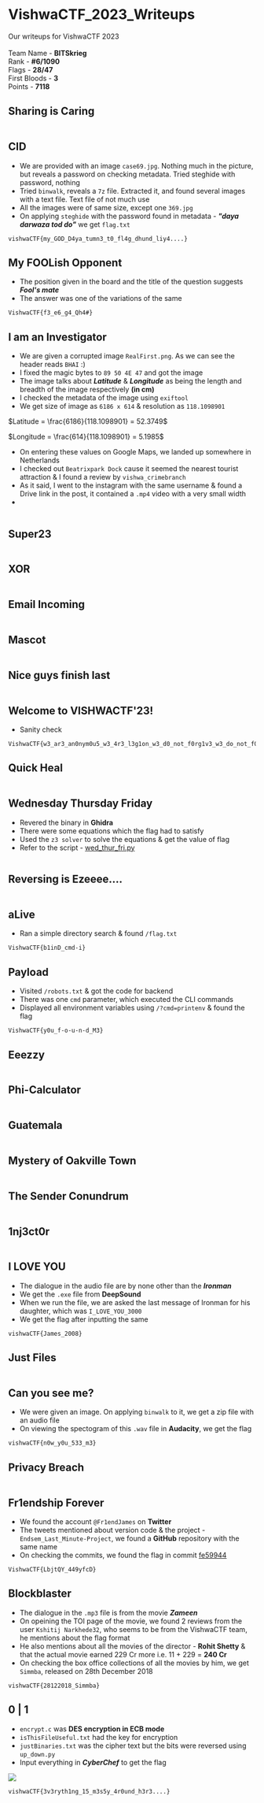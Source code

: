 # VishwaCTF_2023_Writeups
Our writeups for VishwaCTF 2023<br><br>
Team Name - **BITSkrieg**<br>
Rank - **#6/1090**<br>
Flags - **28/47**<br>
First Bloods - **3**<br>
Points - **7118**

## Sharing is Caring
```

```

## CID
- We are provided with an image `case69.jpg`. Nothing much in the picture, but reveals a password on checking metadata. Tried steghide with password, nothing
- Tried `binwalk`, reveals a `7z` file. Extracted it, and found several images with a text file. Text file of not much use
- All the images were of same size, except one `369.jpg`
- On applying `steghide` with the password found in metadata - ***"daya darwaza tod do"*** we get `flag.txt`
```
vishwaCTF{my_GOD_D4ya_tumn3_t0_fl4g_dhund_liy4....}
```

## My FOOLish Opponent
- The position given in the board and the title of the question suggests ***Fool's mate***
- The answer was one of the variations of the same
```
VishwaCTF{f3_e6_g4_Qh4#}
```

## I am an Investigator
- We are given a corrupted image `RealFirst.png`. As we can see the header reads `BHAI` :)
- I fixed the magic bytes to `89 50 4E 47` and got the image
- The image talks about ***Latitude*** & ***Longitude*** as being the length and breadth of the image respectively **(in cm)**
- I checked the metadata of the image using `exiftool`
- We get size of image as `6186 x 614` & resolution as `118.1098901`

$Latitude = \frac{6186}{118.1098901} = 52.3749$
<br>

$Longitude = \frac{614}{118.1098901} = 5.1985$

- On entering these values on Google Maps, we landed up somewhere in Netherlands
- I checked out `Beatrixpark Dock` cause it seemed the nearest tourist attraction & I found a review by `vishwa_crimebranch`
- As it said, I went to the instagram with the same username & found a Drive link in the post, it contained a `.mp4` video with a very small width
- 
```

```

## Super23
```

```

## XOR

```

```

## Email Incoming
```

```

## Mascot
```

```

## Nice guys finish last
```

```

## Welcome to VISHWACTF'23!
- Sanity check
```
VishwaCTF{w3_ar3_an0nym0u5_w3_4r3_l3g1on_w3_d0_not_f0rg1v3_w3_do_not_f0rg3t}
```

## Quick Heal
```

```

## Wednesday Thursday Friday
- Revered the binary in **Ghidra**
- There were some equations which the flag had to satisfy
- Used the `z3 solver` to solve the equations & get the value of flag
- Refer to the script - [wed_thur_fri.py](assets/wed_thur_fri.py)
```

```

## Reversing is Ezeeee....
```

```

## aLive
- Ran a simple directory search & found `/flag.txt`
```
VishwaCTF{b1inD_cmd-i}
```

## Payload
- Visited `/robots.txt` & got the code for backend
- There was one `cmd` parameter, which executed the CLI commands
- Displayed all environment variables using `/?cmd=printenv` & found the flag
```
VishwaCTF{y0u_f-o-u-n-d_M3}
```

## Eeezzy
```

```

## Phi-Calculator
```

```

## Guatemala
```

```

## Mystery of Oakville Town
```

```

## The Sender Conundrum

```

```

## 1nj3ct0r
```

```

## I LOVE YOU
- The dialogue in the audio file are by none other than the ***Ironman***
- We get the `.exe` file from **DeepSound**
- When we run the file, we are asked the last message of Ironman for his daughter, which was `I_LOVE_YOU_3000`
- We get the flag after inputting the same
```
vishwaCTF{James_2008}
```

## Just Files
```

```

## Can you see me?
- We were given an image. On applying `binwalk` to it, we get a zip file with an audio file
- On viewing the spectogram of this `.wav` file in **Audacity**, we get the flag
```
vishwaCTF{n0w_y0u_533_m3}
```

## Privacy Breach

```

```

## Fr1endship Forever
- We found the account `@Fr1endJames` on **Twitter**
- The tweets mentioned about version code & the project - `Endsem_Last_Minute-Project`, we found a **GitHub** repository with the same name
- On checking the commits, we found the flag in commit [fe59944](https://github.com/Your-James/Endsem_Last_Minute-Project/commit/fe599443374ecc8026da74872cc22ac62e1c55e6)
```
VishwaCTF{LbjtQY_449yfcD}
```

## Blockblaster
- The dialogue in the `.mp3` file is from the movie ***Zameen***
- On opeining the TOI page of the movie, we found 2 reviews from the user `Kshitij Narkhede32`, who seems to be from the VishwaCTF team, he mentions about the flag format
- He also mentions about all the movies of the director - **Rohit Shetty** & that the actual movie earned 229 Cr more i.e. 11 + 229 = **240 Cr**
- On checking the box office collections of all the movies by him, we get `Simmba`, released on 28th December 2018
```
vishwaCTF{28122018_Simmba}
```

## 0 | 1
- `encrypt.c` was **DES encryption in ECB mode**
- `isThisFileUseful.txt` had the key for encryption
- `justBinaries.txt` was the cipher text but the bits were reversed using `up_down.py`
- Input everything in ***CyberChef*** to get the flag

![](assets/1_0.png)
```
vishwaCTF{3v3ryth1ng_15_m3s5y_4r0und_h3r3....}
```
